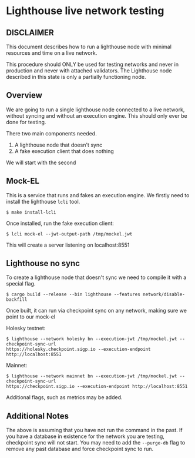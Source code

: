 # Lighthouse live network testing


## DISCLAIMER

This document describes how to run a lighthouse node with minimal resources and time on a live
network.

This procedure should ONLY be used for testing networks and never in production and never with
attached validators. The Lighthouse node described in this state is only a partially functioning
node.


## Overview

We are going to run a single lighthouse node connected to a live network, without syncing and
without an execution engine. This should only ever be done for testing.

There two main components needed.

1. A lighthouse node that doesn't sync
2. A fake execution client that does nothing

We will start with the second

## Mock-EL

This is a service that runs and fakes an execution engine. We firstly need to install the lighthouse
`lcli` tool.

```
$ make install-lcli
```

Once installed, run the fake execution client:

```
$ lcli mock-el --jwt-output-path /tmp/mockel.jwt
```

This will create a server listening on localhost:8551

## Lighthouse no sync

To create a lighthouse node that doesn't sync we need to compile it with a special flag.

```
$ cargo build --release --bin lighthouse --features network/disable-backfill
```

Once built, it can run via checkpoint sync on any network, making sure we point to our mock-el

Holesky testnet:

```
$ lighthouse --network holesky bn --execution-jwt /tmp/mockel.jwt --checkpoint-sync-url
https://holesky.checkpoint.sigp.io --execution-endpoint http://localhost:8551
```

Mainnet:

```
$ lighthouse --network mainnet bn --execution-jwt /tmp/mockel.jwt --checkpoint-sync-url
https://checkpoint.sigp.io --execution-endpoint http://localhost:8551
```

Additional flags, such as metrics may be added.


## Additional Notes

The above is assuming that you have not run the command in the past. If you have a database in
existence for the network you are testing, checkpoint sync will not start. You may need to add the
`--purge-db` flag to remove any past database and force checkpoint sync to run.
